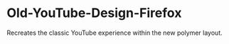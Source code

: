 # Old-YouTube-Design-Firefox
Recreates the classic YouTube experience within the new polymer layout.
